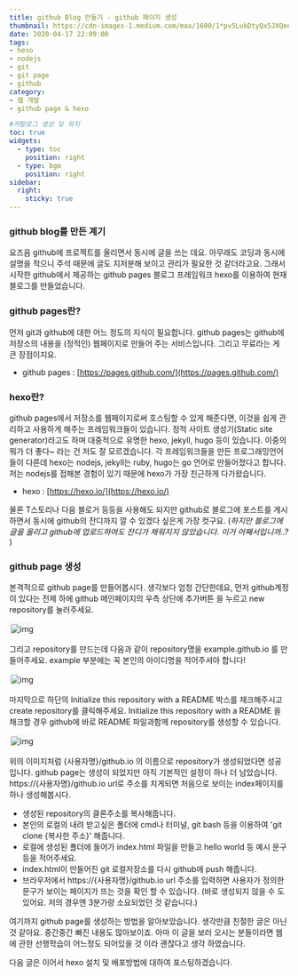 ```yaml
---
title: github Blog 만들기 - github 페이지 생성
thumbnail: https://cdn-images-1.medium.com/max/1600/1*pv5LukDtyQx5JXQee2uNgA.jpeg
date: 2020-04-17 22:09:00
tags: 
- hexo
- nodejs
- git
- git page
- github
category: 
- 웹 개발
- github page & hexo

#카탈로그 생성 및 위치
toc: true
widgets:
  - type: toc
    position: right
  - type: bgm
    position: right
sidebar:
  right:
    sticky: true
---
```


### **github blog를 만든 계기**
요즈음 github에 프로젝트를 올리면서 동시에 글을 쓰는 데요. 아무래도 코딩과 동시에 설명을 적으니 주석 때문에 글도 지저분해 보이고<!-- more --> 관리가 필요한 것 같더라고요. 그래서 시작한 github에서 제공하는 github pages 블로그 프레임워크 hexo를 이용하여 현재 블로그를 만들었습니다.

### **github pages란?**
먼저 git과 github에 대한 어느 정도의 지식이 필요합니다. github pages는 github에 저장소의 내용을 (정적인) 웹페이지로 만들어 주는 서비스입니다. 그리고 무료라는 게 큰 장점이지요.
- github pages : [https://pages.github.com/](https://pages.github.com/)

### **hexo란?**
github pages에서 저장소를 웹페이지로써 호스팅할 수 있게 해준다면, 이것을 쉽게 관리하고 사용하게 해주는 프레임워크들이 있습니다. 정적 사이트 생성기(Static site generator)라고도 하며 대중적으로 유명한 hexo, jekyll, hugo 등이 있습니다. 이중의 뭐가 더 좋다~ 라는 건 저도 잘 모르겠습니다. 각 프레임워크들을 만든 프로그래밍언어들이 다른데 hexo는 nodejs, jekyll는 ruby, hugo는 go 언어로 만들어졌다고 합니다. 저는 nodejs를 접해본 경험이 있기 때문에 hexo가 가장 친근하게 다가왔습니다.
- hexo : [https://hexo.io/](https://hexo.io/)

물론 T스토리나 다음 블로거 등등을 사용해도 되지만 github로 블로그에 포스트를 게시하면서 동시에 github의 잔디까지 깔 수 있겠다 싶은게 가장 컷구요. 
(_하지만 블로그에 글을 올리고 github에 업로드하여도 잔디가 채워지지 않았습니다. 이거 어째서입니까..?_ )

### **github page 생성**
본격적으로 github page를 만들어봅시다. 생각보다 엄청 간단한데요, 먼저 github계정이 있다는 전제 하에 github 메인페이지의 우측 상단에 추가버튼 을 누르고 new repository를 눌러주세요.

<img src="/images/github/01.png" alt="img" style="border-radius:5px; border:3px dotted #F2F2F2;"/>

그리고 repository를 만드는데 다음과 같이 repository명을 example.github.io 를 만들어주세요. example 부분에는 꼭 본인의 아이디명을 적어주셔야 합니다!

<img src="/images/github/02.png" alt="img" style="border-radius:5px; border:3px dotted #F2F2F2;"/>

마지막으로 하단의 Initialize this repository with a README 박스를 채크해주시고 create repository를 클릭해주세요. Initialize this repository with a README 을 채크할 경우 github에 바로 README 파일과함께 repository를 생성할 수 있습니다.

<img src="/images/github/03.png" alt="img" style="border-radius:5px; border:3px dotted #F2F2F2;"/>

위의 이미지처럼 {사용자명}/github.io 의 이름으로 repository가 생성되었다면 성공입니다. github page는 생성이 되었지만 아직 기본적인 설정이 하나 더 남았습니다. https://{사용자명}/github.io url로 주소를 치게되면 처음으로 보이는 index페이지를 하나 생성해봅시다.

- 생성된 repository의 클론주소를 복사해줍니다.
- 본인의 로컬의 내려 받고싶은 폴더에 cmd나 터미널, git bash 등을 이용하여 'git clone {복사한 주소}' 해줍니다.
- 로컬에 생성된 폴더에 들어가 index.html 파일을 만들고 hello world 등 예시 문구등을 적어주세요.
- index.html이 만들어진 git 로컬저장소를 다시 github에 push 해줍니다.
- 브라우저에서 https://{사용자명}/github.io url 주소를 입력하면 사용자가 정의한 문구가 보이는 페이지가 뜨는 것을 확인 할 수 있습니다. (바로 생성되지 않을 수 도 있어요. 저의 경우엔 3분가량 소요되었던 것 같습니다.)

여기까지 github page를 생성하는 방법을 알아보았습니다. 생각만큼 친절한 글은 아닌것 같아요. 중간중간 빠진 내용도 많아보이죠. 아마 이 글을 보러 오시는 분들이라면 웹에 관한 선행학습이 어느정도 되어있을 것 이라 괜찮다고 생각 하였습니다.

다음 글은 이어서 hexo 설치 및 배포방법에 대하여 포스팅하겠습니다.